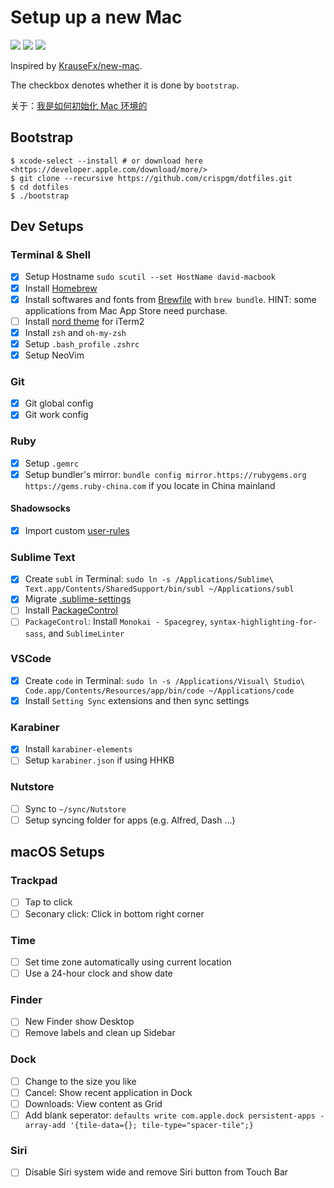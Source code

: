 # Setup up a new Mac

![](https://img.shields.io/badge/.-dotfiles-green.svg)
![](https://img.shields.io/badge/OS-macOS-1793D1.svg)
![](https://img.shields.io/badge/License-MIT-5E81AC.svg)

Inspired by [KrauseFx/new-mac](https://github.com/KrauseFx/new-mac).

The checkbox denotes whether it is done by `bootstrap`.

关于：[我是如何初始化 Mac 环境的](https://crispgm.com/page/provisioning-a-new-mac.html)

## Bootstrap

```shell
$ xcode-select --install # or download here <https://developer.apple.com/download/more/>
$ git clone --recursive https://github.com/crispgm/dotfiles.git
$ cd dotfiles
$ ./bootstrap
```

## Dev Setups

### Terminal & Shell

- [x] Setup Hostname `sudo scutil --set HostName david-macbook`
- [x] Install [Homebrew](https://brew.sh)
- [x] Install softwares and fonts from [Brewfile](https://github.com/crispgm/dotfiles/blob/master/Brewfile) with `brew bundle`. HINT: some applications from Mac App Store need purchase.
- [ ] Install [nord theme](https://github.com/arcticicestudio/nord-iterm2) for iTerm2
- [x] Install `zsh` and `oh-my-zsh`
- [x] Setup `.bash_profile` `.zshrc`
- [x] Setup NeoVim

### Git

- [x] Git global config
- [x] Git work config

### Ruby

- [x] Setup `.gemrc`
- [x] Setup bundler's mirror: `bundle config mirror.https://rubygems.org https://gems.ruby-china.com` if you locate in China mainland

#### Shadowsocks

- [x] Import custom [user-rules](https://github.com/crispgm/dotfiles/tree/master/Shadowsocks)

### Sublime Text

- [x] Create `subl` in Terminal: `sudo ln -s /Applications/Sublime\ Text.app/Contents/SharedSupport/bin/subl ~/Applications/subl`
- [x] Migrate [.sublime-settings](https://github.com/crispgm/dotfiles/tree/master/Sublime)
- [ ] Install [PackageControl](https://packagecontrol.io/)
- [ ] `PackageControl`: Install `Monokai - Spacegrey`, `syntax-highlighting-for-sass`, and `SublimeLinter`

### VSCode

- [x] Create `code` in Terminal: `sudo ln -s /Applications/Visual\ Studio\ Code.app/Contents/Resources/app/bin/code ~/Applications/code`
- [x] Install `Setting Sync` extensions and then sync settings

### Karabiner

- [x] Install `karabiner-elements`
- [ ] Setup `karabiner.json` if using HHKB

### Nutstore

- [ ] Sync to `~/sync/Nutstore`
- [ ] Setup syncing folder for apps (e.g. Alfred, Dash ...)

## macOS Setups

### Trackpad

- [ ] Tap to click
- [ ] Seconary click: Click in bottom right corner

### Time

- [ ] Set time zone automatically using current location
- [ ] Use a 24-hour clock and show date

### Finder

- [ ] New Finder show Desktop
- [ ] Remove labels and clean up Sidebar

### Dock

- [ ] Change to the size you like
- [ ] Cancel: Show recent application in Dock
- [ ] Downloads: View content as Grid
- [ ] Add blank seperator: `defaults write com.apple.dock persistent-apps -array-add '{tile-data={}; tile-type="spacer-tile";}`

### Siri

- [ ] Disable Siri system wide and remove Siri button from Touch Bar
